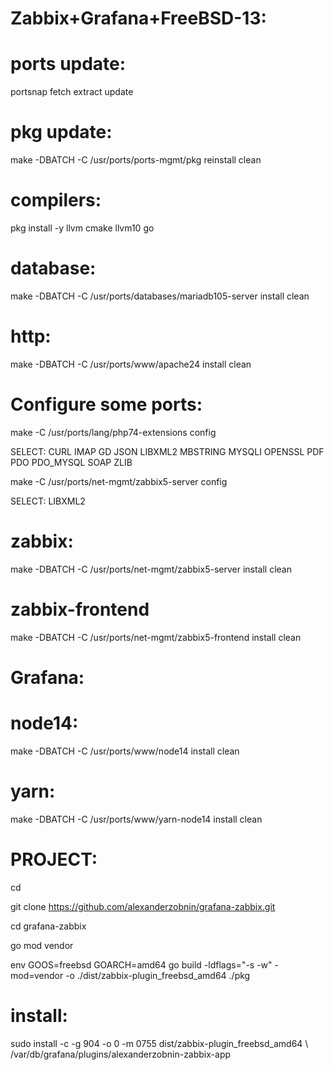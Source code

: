 # Zabbix+Grafana+FreeBSD-13:

# ports update:
portsnap fetch extract update

# pkg update:
make -DBATCH -C /usr/ports/ports-mgmt/pkg reinstall clean

# compilers:
pkg install -y llvm cmake llvm10 go

# database:
make -DBATCH -C /usr/ports/databases/mariadb105-server install clean

# http:
make -DBATCH -C /usr/ports/www/apache24 install clean

# Configure some ports:
make -C /usr/ports/lang/php74-extensions config

SELECT: CURL IMAP GD JSON LIBXML2 MBSTRING MYSQLI OPENSSL PDF PDO PDO_MYSQL SOAP ZLIB

make -C /usr/ports/net-mgmt/zabbix5-server config

SELECT: LIBXML2

# zabbix:
make -DBATCH -C /usr/ports/net-mgmt/zabbix5-server install clean

# zabbix-frontend
make -DBATCH -C /usr/ports/net-mgmt/zabbix5-frontend install clean

# Grafana:

# node14:
make -DBATCH -C /usr/ports/www/node14 install clean

# yarn:
make -DBATCH -C /usr/ports/www/yarn-node14 install clean

# PROJECT:
cd

git clone https://github.com/alexanderzobnin/grafana-zabbix.git

cd grafana-zabbix

go mod vendor

env GOOS=freebsd GOARCH=amd64 go build -ldflags="-s -w" -mod=vendor -o ./dist/zabbix-plugin_freebsd_amd64 ./pkg

# install:
sudo install -c -g 904 -o 0 -m 0755 dist/zabbix-plugin_freebsd_amd64 \\
  /var/db/grafana/plugins/alexanderzobnin-zabbix-app
